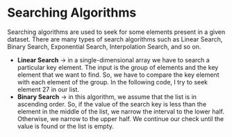# Searching Algorithms

Searching algorithms are used to seek for some elements present in a given dataset. There are many types of search algorithms such as Linear Search, Binary Search, Exponential Search, Interpolation Search, and so on.

- **Linear Search** → in a single-dimensional array we have to search a particular key element. The input is the group of elements and the key element that we want to find. So, we have to compare the key element with each element of the group. In the following code, I try to seek element 27 in our list.
- **Binary Search** → in this algorithm, we assume that the list is in ascending order. So, if the value of the search key is less than the element in the middle of the list, we narrow the interval to the lower half. Otherwise, we narrow to the upper half. We continue our check until the value is found or the list is empty.